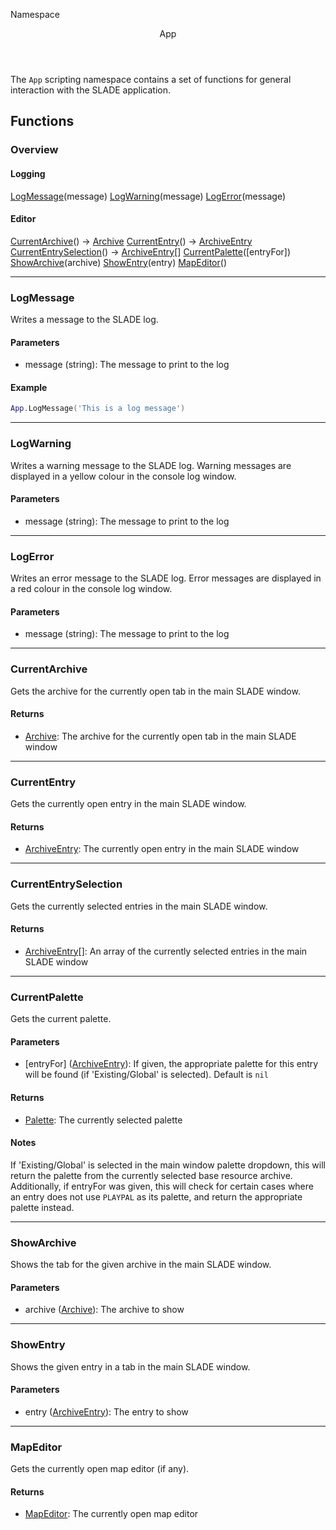 <subhead>Namespace</subhead>
<header>App</header>

The `App` scripting namespace contains a set of functions for general interaction with the SLADE application.

## Functions

### Overview

#### Logging

<fdef>[LogMessage](#logmessage)(<arg>message</arg>)</fdef>
<fdef>[LogWarning](#logwarning)(<arg>message</arg>)</fdef>
<fdef>[LogError](#logerror)(<arg>message</arg>)</fdef>

#### Editor

<fdef>[CurrentArchive](#currentarchive)() -> <type>[Archive](../Types/Archive/Archive.md)</type></fdef>
<fdef>[CurrentEntry](#currententry)() -> <type>[ArchiveEntry](../Types/Archive/ArchiveEntry.md)</type></fdef>
<fdef>[CurrentEntrySelection](#currententryselection)() -> <type>[ArchiveEntry](../Types/Archive/ArchiveEntry.md)\[\]</type></fdef>
<fdef>[CurrentPalette](#currentpalette)(<arg>[entryFor]</arg>)</fdef>
<fdef>[ShowArchive](#showarchive)(<arg>archive</arg>)</fdef>
<fdef>[ShowEntry](#showentry)(<arg>entry</arg>)</fdef>
<fdef>[MapEditor](#mapeditor)()</fdef>

---
### LogMessage

Writes a message to the SLADE log.

#### Parameters

* <arg>message</arg> (<type>string</type>): The message to print to the log

#### Example

```lua
App.LogMessage('This is a log message')
```

---
### LogWarning

Writes a warning message to the SLADE log. Warning messages are displayed in a yellow colour in the console log window.

#### Parameters

* <arg>message</arg> (<type>string</type>): The message to print to the log

---
### LogError

Writes an error message to the SLADE log. Error messages are displayed in a red colour in the console log window.

#### Parameters

* <arg>message</arg> (<type>string</type>): The message to print to the log

---
### CurrentArchive

Gets the archive for the currently open tab in the main SLADE window.

#### Returns

* <type>[Archive](../Types/Archive/Archive.md)</type>: The archive for the currently open tab in the main SLADE window

---
### CurrentEntry

Gets the currently open entry in the main SLADE window.

#### Returns

* <type>[ArchiveEntry](../Types/Archive/ArchiveEntry.md)</type>: The currently open entry in the main SLADE window

---
### CurrentEntrySelection

Gets the currently selected entries in the main SLADE window.

#### Returns

* <type>[ArchiveEntry](../Types/Archive/ArchiveEntry.md)\[\]</type>: An array of the currently selected entries in the main SLADE window

---
### CurrentPalette

Gets the current palette.

#### Parameters

* <arg>[entryFor]</arg> (<type>[ArchiveEntry](../Types/Archive/ArchiveEntry.md)</type>): If given, the appropriate palette for this entry will be found (if 'Existing/Global' is selected). Default is `nil`

#### Returns

* <type>[Palette](../Types/Graphics/Palette.md)</type>: The currently selected palette

#### Notes

If 'Existing/Global' is selected in the main window palette dropdown, this will return the palette from the currently selected base resource archive. Additionally, if <arg>entryFor</arg> was given, this will check for certain cases where an entry does not use `PLAYPAL` as its palette, and return the appropriate palette instead.

---
### ShowArchive

Shows the tab for the given <arg>archive</arg> in the main SLADE window.

#### Parameters

* <arg>archive</arg> (<type>[Archive](../Types/Archive/Archive.md)</type>): The archive to show

---
### ShowEntry

Shows the given <arg>entry</arg> in a tab in the main SLADE window.

#### Parameters

* <arg>entry</arg> (<type>[ArchiveEntry](../Types/Archive/ArchiveEntry.md)</type>): The entry to show

---
### MapEditor

Gets the currently open map editor (if any).

#### Returns

* <type>[MapEditor](../Types/Map/MapEditor.md)</type>: The currently open map editor
